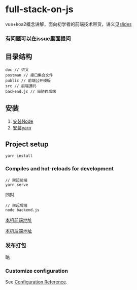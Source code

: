 # full-stack-on-js

vue+koa2概念讲解，面向初学者的前端技术带货，讲义见[slides](./doc/README.md)

### 有问题可以在issue里面提问

## 目录结构
```
doc // 讲义
postman // 接口集合文件
public // 前端公开模板
src // 前端源码
backend.js // 简陋的后端
```

## 安装

1. [安装Node](https://github.com/xsthunder/document/blob/master/js/install-node.md)
2. [安装yarn](https://github.com/xsthunder/linux-setting/blob/master/bash-script/init-npm.sh)

## Project setup
```
yarn install
```

### Compiles and hot-reloads for development

```
// 架起前端
yarn serve
```

同时
```
// 架起后端
node backend.js
```

[本机前端地址](http://localhost:8080)

[本机后端地址](http://localhost:8088)

### 发布打包

略

### Customize configuration
See [Configuration Reference](https://cli.vuejs.org/config/).

